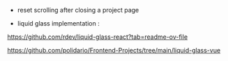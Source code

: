 - reset scrolling after closing a project page

- liquid glass implementation : 

https://github.com/rdev/liquid-glass-react?tab=readme-ov-file

https://github.com/polidario/Frontend-Projects/tree/main/liquid-glass-vue
